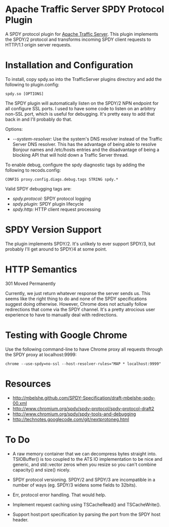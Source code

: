 Apache Traffic Server SPDY Protocol Plugin
==========================================

A SPDY protocol plugin for [Apache Traffic
Server](http://trafficserver.apache.org). This plugin implements
the SPDY/2 protocol and transforms incoming SPDY client requests
to HTTP/1.1 origin server requests.

Installation and Configuration
==============================

To install, copy spdy.so into the TrafficServer plugins directory
and add the following to plugin.config:

    spdy.so [OPTIONS]

The SPDY plugin will automatically listen on the SPDY/2 NPN endpoint
for all configure SSL ports. I used to have some code to listen on
an arbitrry non-SSL port, which is useful for debugging. It's pretty
easy to add that back in and I'll probably do that.

Options:

* _--system-resolver:_ Use the system's DNS resolver instead of the
  Traffic Server DNS resolver.  This has the advantage of being able
  to resolve Bonjour names and /etc/hosts entries and the disadvantage
  of being a blocking API that will hold down a Traffic Server thread.

To enable debug, configure the spdy diagnostic tags by adding the
following to recods.config:

    CONFIG proxy.config.diags.debug.tags STRING spdy.*

Valid SPDY debugging tags are:

* _spdy.protocol:_ SPDY protocol logging
* _spdy.plugin:_ SPDY plugin lifecycle
* _spdy.http:_ HTTP client request processing

SPDY Version Support
====================

The plugin implements SPDY/2. It's unlikely to ever support SPDY/3, but
probably I'll get around to SPDY/4 at some point.

HTTP Semantics
==============

301 Moved Permanently

Currently, we just return whatever response the server sends us.
This seems like the right thing to do and none of the SPDY
specifications suggest doing otherwise. However, Chrome does not
actually follow redirections that come via the SPDY channel. It's
a pretty atrocious user experience to have to manually deal with
redirections.

Testing with Google Chrome
==========================

Use the following command-line to have Chrome proxy all requests through the
SPDY proxy at localhost:9999:

    chrome --use-spdy=no-ssl --host-resolver-rules="MAP * localhost:9999"

Resources
=========

* http://mbelshe.github.com/SPDY-Specification/draft-mbelshe-spdy-00.xml
* http://www.chromium.org/spdy/spdy-protocol/spdy-protocol-draft2
* http://www.chromium.org/spdy/spdy-tools-and-debugging
* http://technotes.googlecode.com/git/nextprotoneg.html

To Do
=====

* A raw memory container that we can decompress bytes straight into.
  TSIOBuffer() is too coupled to the ATS IO implementation to be
  nice and generic, and std::vector zeros when you resize so you
  can't combine capacity() and size() nicely.

* SPDY protocol versioning. SPDY/2 and SPDY/3 are incompatible in
  a number of ways (eg. SPDY/3 widens some fields to 32bits).

* Err, protocol error handling. That would help.

* Implement request caching using TSCacheRead() and TSCacheWrite().

* Support host:port specification by parsing the port from the SPDY
  host header.
